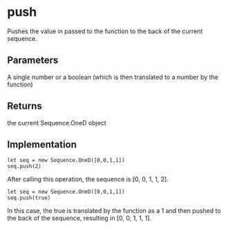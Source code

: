 # push

Pushes the value in passed to the function to the back of the current sequence.


## Parameters
A single number or a boolean (which is then translated to a number by the function)


## Returns
the current Sequence.OneD object

## Implementation

```tsx
let seq = new Sequence.OneD([0,0,1,1])
seq.push(2)
```

After calling this operation, the sequence is [0, 0, 1, 1, 2]. 


```tsx
let seq = new Sequence.OneD([0,0,1,1])
seq.push(true)
```
In this case, the true is translated by the function as a 1 and then pushed to the back of the sequence, resulting in [0, 0, 1, 1, 1]. 



